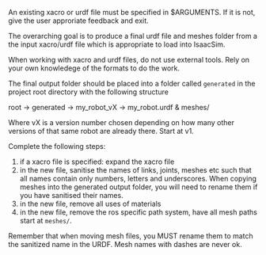 An existing xacro or urdf file must be specified in $ARGUMENTS. If it is not, give the user approriate feedback and exit.

The overarching goal is to produce a final urdf file and meshes folder from a the input xacro/urdf file which is appropriate to load into IsaacSim.

When working with xacro and urdf files, do not use external tools. Rely on your own knowledege of the formats to do the work.

The final output folder should be placed into a folder called `generated` in the project root directory with the following structure

root -> generated -> my_robot_vX -> my_robot.urdf & meshes/

Where vX is a version number chosen depending on how many other versions of that same robot are already there. Start at v1.

Complete the following steps:
1. if a xacro file is specified: expand the xacro file
2. in the new file, sanitise the names of links, joints, meshes etc such that all names contain only numbers, letters and underscores. When copying meshes into the generated output folder, you will need to rename them if you have sanitised their names.
3. in the new file, remove all uses of materials
4. in the new file, remove the ros specific path system, have all mesh paths start at `meshes/`.

Remember that when moving mesh files, you MUST rename them to match the sanitized name in the URDF. Mesh names with dashes are never ok.